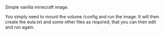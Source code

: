 Simple vanilla minecraft image.

You simply need to mount the volume /config and run the image. It will then create the eula.txt and some other files as required, that you can then edit and run again.